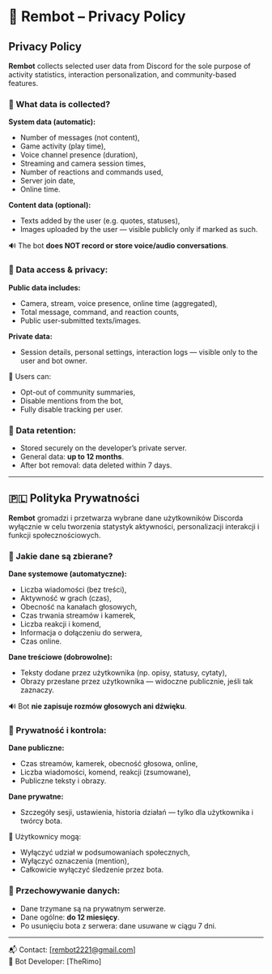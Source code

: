 # 📜 Rembot – Privacy Policy 


## Privacy Policy

**Rembot** collects selected user data from Discord for the sole purpose of activity statistics, interaction personalization, and community-based features.

### 🧠 What data is collected?

**System data (automatic):**
- Number of messages (not content),
- Game activity (play time),
- Voice channel presence (duration),
- Streaming and camera session times,
- Number of reactions and commands used,
- Server join date,
- Online time.

**Content data (optional):**
- Texts added by the user (e.g. quotes, statuses),
- Images uploaded by the user — visible publicly only if marked as such.

🔊 The bot **does NOT record or store voice/audio conversations**.

### 🔐 Data access & privacy:

**Public data includes:**
- Camera, stream, voice presence, online time (aggregated),
- Total message, command, and reaction counts,
- Public user-submitted texts/images.

**Private data:**
- Session details, personal settings, interaction logs — visible only to the user and bot owner.

👤 Users can:
- Opt-out of community summaries,
- Disable mentions from the bot,
- Fully disable tracking per user.

### 💾 Data retention:
- Stored securely on the developer’s private server.
- General data: **up to 12 months**.
- After bot removal: data deleted within 7 days.

---

## 🇵🇱 Polityka Prywatności

**Rembot** gromadzi i przetwarza wybrane dane użytkowników Discorda wyłącznie w celu tworzenia statystyk aktywności, personalizacji interakcji i funkcji społecznościowych.

### 🧠 Jakie dane są zbierane?

**Dane systemowe (automatyczne):**
- Liczba wiadomości (bez treści),
- Aktywność w grach (czas),
- Obecność na kanałach głosowych,
- Czas trwania streamów i kamerek,
- Liczba reakcji i komend,
- Informacja o dołączeniu do serwera,
- Czas online.

**Dane treściowe (dobrowolne):**
- Teksty dodane przez użytkownika (np. opisy, statusy, cytaty),
- Obrazy przesłane przez użytkownika — widoczne publicznie, jeśli tak zaznaczy.

🔊 Bot **nie zapisuje rozmów głosowych ani dźwięku**.

### 🔐 Prywatność i kontrola:

**Dane publiczne:**
- Czas streamów, kamerek, obecność głosowa, online,
- Liczba wiadomości, komend, reakcji (zsumowane),
- Publiczne teksty i obrazy.

**Dane prywatne:**
- Szczegóły sesji, ustawienia, historia działań — tylko dla użytkownika i twórcy bota.

👤 Użytkownicy mogą:
- Wyłączyć udział w podsumowaniach społecznych,
- Wyłączyć oznaczenia (mention),
- Całkowicie wyłączyć śledzenie przez bota.

### 💾 Przechowywanie danych:
- Dane trzymane są na prywatnym serwerze.
- Dane ogólne: **do 12 miesięcy**.
- Po usunięciu bota z serwera: dane usuwane w ciągu 7 dni.

---

📬 Contact: [rembot2221@gmail.com]  
🔧 Bot Developer: [TheRimo]